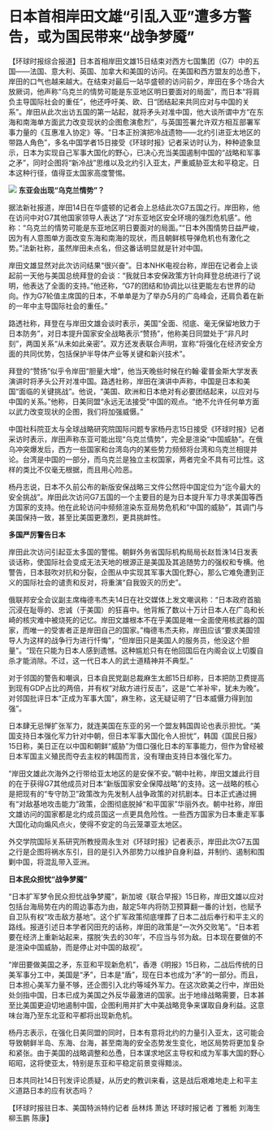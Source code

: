 # 日本首相岸田文雄“引乱入亚”遭多方警告，或为国民带来“战争梦魇”

【环球时报综合报道】日本首相岸田文雄15日结束对西方七国集团（G7）中的五国——法国、意大利、英国、加拿大和美国的访问。在美国和西方盟友的怂恿下，岸田的口气也越来越大。在结束对最后一站华盛顿的访问前夕，岸田在多个场合大放厥词，他声称“乌克兰的情势可能是东亚地区明日要面对的局面”，而日本“将肩负主导国际社会的重任”，他还呼吁美、欧、日“团结起来共同应对与中国的关系”。岸田从此次出访五国的第一站起，就将矛头对准中国，他大谈所谓中方“在东海和南海单方面武力改变现状的企图愈演愈烈”，与英国签署允许双方相互部署军事力量的《互惠准入协定》等。“日本正扮演把冷战遗物——北约引进亚太地区的带路人角色”，多名中国学者15日接受《环球时报》记者采访时认为，种种迹象显示，日本为实现自己军事大国化的野心，已决心充当美国遏制中国的“战略和军事之矛”，同时企图将“新冷战”思维以及北约引入亚太，严重威胁亚太和平稳定。日本这种行径，值得亚太国家高度警惕。

![](https://inews.gtimg.com/newsapp_bt/0/15612851505/1000)
**东亚会出现“乌克兰情势”？**

据法新社报道，岸田14日在华盛顿的记者会上总结此次G7五国之行。岸田称，他在访问中对G7其他国家领导人表达了“对东亚地区安全环境的强烈危机感”。他称：“乌克兰的情势可能是东亚地区明日要面对的局面。”“日本外围情势日益严峻，因为有人意图单方面改变东海和南海的现状，而且朝鲜核导弹危机也有激化之势。”法新社称，虽然岸田未点名，但这番话明显就是针对中国。

岸田文雄显然对此次访问结果“很兴奋”。日本NHK电视台称，岸田在记者会上谈起前一天他与美国总统拜登的会谈：“我就日本安保政策方针向拜登总统进行了说明，他表达了全面的支持。”他还称，“G7的团结和协调比以往更能左右世界的动向。作为G7轮值主席国的日本，不单单是为了举办5月的广岛峰会，还肩负着在新的一年中主导国际社会的重任。”

路透社称，拜登在与岸田文雄会谈时表示，美国“全面、彻底、毫无保留地致力于日本防务”，对日本提升国家安全战略表示“赞扬”，他称美日同盟处于“非凡时刻”，两国关系“从未如此亲密”。双方还发表联合声明，宣称“将强化在经济安全方面的共同优势，包括保护半导体产业等关键和新兴技术”。

拜登的“赞扬”似乎令岸田“胆量大增”，他当天晚些时候在约翰·霍普金斯大学发表演讲时将矛头公开对准中国。路透社称，岸田在演讲中声称，中国是日本和美国“面临的关键挑战”。他说，“美国、欧洲和日本绝对有必要团结起来，以应对与中国的关系。”他称，日美同盟“永远无法接受”中国的观点。“绝不允许任何单方面以武力改变现状的企图，我们将加强威慑。”

中国社科院亚太与全球战略研究院国际问题专家杨丹志15日接受《环球时报》记者采访时表示，岸田声称东亚可能出现“乌克兰情势”，完全是渲染“中国威胁”。在俄乌冲突爆发后，西方一些国家和台湾岛内的某些势力频频将台湾和乌克兰相提并论。台湾是中国的一部分，而乌克兰是独立主权国家，两者完全不具有可比性。这样的类比不仅毫无根据，而且用心险恶。

杨丹志说，日本不久前公布的新版安保战略三文件公然将中国定位为“迄今最大的安全挑战”。岸田此次访问G7五国的一个主要目的是为日本提升军力寻求美国等西方国家的支持。他在此轮访问中频频渲染东亚局势危机和“中国的威胁”，其调门与美国保持一致，甚至比美国更激烈，更具挑衅性。

**多国严厉警告日本**

岸田此次访问引起亚太多国的警惕。朝鲜外务省国际机构局局长赵哲洙14日发表谈话称，使国际社会变成无法天地的根源正是美国及其追随势力的强权和专横。他警告，日本鼓吹对抗和分裂，企图从中实现其军事大国化野心，那么它难免遭到正义的国际社会的谴责和反对，将重演“自我毁灭的历史”。

俄联邦安全会议副主席梅德韦杰夫14日在社交媒体上发文嘲讽称：“日本政府首脑沉浸在耻辱的、忠诚（于美国）的狂喜中。他背叛了数以十万计日本人在广岛和长崎的核灾难中被烧死的记忆。岸田文雄根本不在乎美国是唯一全面使用核武器的国家，而唯一的受害者正是岸田自己的国家。”梅德韦杰夫称，岸田应该“要求美国领导人为这样的战争行为进行忏悔”，“但岸田只是美国人的服务员，他没这个胆量”。“现在只能为日本人感到遗憾。这种尴尬只有在他回国后在内阁会议上切腹自杀才能消除。不过，这一代日本人的武士道精神并不典型。”

对于邻国的警告和嘲讽，日本自民党副总裁麻生太郎15日却称，日本把防卫费提高到现有GDP占比的两倍，并有权“对敌方进行反击”，这是“亡羊补牢，犹未为晚”。对邻国批评日本“正成为军事大国”，麻生称，这无疑证明了“日本威慑力得到加强”。

日本肆无忌惮扩张军力，就连美国在东亚的另一个盟友韩国舆论也表示担忧。“美国支持日本强化军力针对中朝，但日本军事大国化令人担忧”，韩国《国民日报》15日称，美日正在以中国和朝鲜“威胁”为借口强化日本的军事能力，但作为曾经被日本军国主义殖民而夺去主权的韩国而言，没有理由支持日本强化军力。

“岸田文雄此次海外之行带给亚太地区的是安保不安。”朝中社称，岸田文雄此行目的在于获得G7其他成员对日本“新版国家安全保障战略”的支持。这一战略的核心是把现有的“专守防卫”政策改为先发制人战争政策的对抗剧本。日本正式通过拥有“对敌基地攻击能力”政策，企图彻底脱掉“和平国家”华丽外衣。朝中社称，岸田文雄访问的国家都是北约成员国这一点更具危险性。一些西方国家为日本重走军事大国化动向煽风点火，使得不安定的乌云笼罩亚太地区。

外交学院国际关系研究所教授周永生对《环球时报》记者表示，岸田此次G7五国之行是企图将祸水东引，目的是引入外部势力以维护自身利益，并制约、遏制和围剿中国，将混乱带入亚洲。

**日本民众担忧“战争梦魇”**

“日本扩军梦令民众担忧战争梦魇”，新加坡《联合早报》15日称，岸田文雄以应对包括台海局势在内的周边事态为由，敲定5年内将防卫预算翻一番的计划，也赋予自卫队有权“攻击敌方基地”。这个扩军政策彻底埋葬了日本二战后奉行和平主义的路线。报道引述日本学者冈田充的话称，岸田的政策是“一次外交败笔”。“日本若要在经济上重新站起来，摆脱‘失去的30年’，不应当与邻为敌。日本现在要做的不是渲染中国威胁，而是停止对中国的敌视”。

“岸田要做美国之矛，东亚和平现新危机”，香港《明报》15日称，二战后传统的日美军事分工中，美国是“矛”，日本是“盾”，现在日本也成为“矛”的一部分。而且，日本担心美军力量不够，还企图引入北约等域外军力。在这次欧美之行中，岸田处处剑指中国，日本已成为美国之外反华最激进的国家。出于地缘战略需要，日本甚至比美国更迫切地遏制中国，企图利用并扩大中美战略竞争来谋取自身利益。这意味台海乃至东北亚和平都将出现新危机。

杨丹志表示，在强化日美同盟的同时，日本有意将北约的力量引入亚太，这可能会导致朝鲜半岛、东海、台海，甚至南海的安全态势发生变化，地区局势将更加复杂和紧张。由于美国的战略调整和怂恿，日本谋求地区主导权和成为军事大国的野心昭昭，这将使亚太，特别是东亚和平稳定前景变得黯淡。

日本共同社14日刊发评论质疑，从历史的教训来看，这是战后艰难地走上和平主义道路日本的应有状态吗？

【环球时报驻日本、美国特派特约记者 岳林炜 萧达 环球时报记者 丁雅栀 刘海生 柳玉鹏 陈康】

